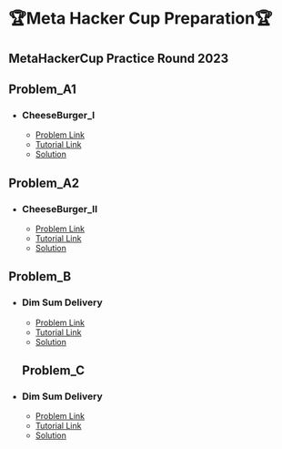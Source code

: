 
# 🏆Meta Hacker Cup Preparation🏆

## MetaHackerCup Practice Round 2023

## Problem_A1
- ### CheeseBurger_I
   - [Problem Link](https://web.facebook.com/codingcompetitions/hacker-cup/2023/practice-round/problems/A1)
   - [Tutorial Link](https://web.facebook.com/iCodeguru/videos/1075397350852863)
   - [Solution](https://github.com/aamna-ansari/MetaHackerCup/blob/main/2023/Problem_A1/Cheeseburger_I.py)
 
## Problem_A2
- ### CheeseBurger_II
   - [Problem Link](https://web.facebook.com/codingcompetitions/hacker-cup/2023/practice-round/problems/A2)
   - [Tutorial Link](https://web.facebook.com/iCodeguru/videos/427142060480694)
   - [Solution](https://github.com/aamna-ansari/MetaHackerCup/blob/main/2023/Problem_A2/Cheeseburger_II.py)
 
## Problem_B
- ### Dim Sum Delivery
   - [Problem Link](https://web.facebook.com/codingcompetitions/hacker-cup/2023/practice-round/problems/B)
   - [Tutorial Link](https://web.facebook.com/iCodeguru/videos/496067823242920)
   - [Solution](https://github.com/aamna-ansari/MetaHackerCup/blob/main/2023/Problem_B/DimSum.py)
 
  ## Problem_C
- ### Dim Sum Delivery
   - [Problem Link](https://web.facebook.com/codingcompetitions/hacker-cup/2023/practice-round/problems/C)
   - [Tutorial Link](https://web.facebook.com/watch/?v=2449162365445579)
   - [Solution](https://github.com/aamna-ansari/MetaHackerCup/blob/main/2023/Problem_C/Two%20_apples.py)



